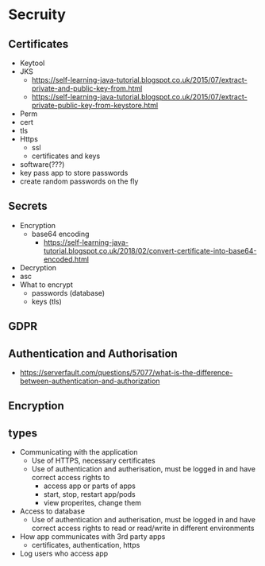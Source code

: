 # Secruity

## Certificates

- Keytool
- JKS
  - https://self-learning-java-tutorial.blogspot.co.uk/2015/07/extract-private-and-public-key-from.html
  - https://self-learning-java-tutorial.blogspot.co.uk/2015/07/extract-private-public-key-from-keystore.html
- Perm
- cert
- tls
- Https
  - ssl
  - certificates and keys
- software(???)
- key pass app to store passwords
- create random passwords on the fly

## Secrets

- Encryption
  - base64 encoding
    - https://self-learning-java-tutorial.blogspot.co.uk/2018/02/convert-certificate-into-base64-encoded.html
- Decryption
- asc
- What to encrypt
  - passwords (database)
  - keys (tls)

## GDPR

## Authentication and Authorisation

- https://serverfault.com/questions/57077/what-is-the-difference-between-authentication-and-authorization

## Encryption

## types

- Communicating with the application
  - Use of HTTPS, necessary certificates
  - Use of authentication and autherisation, must be logged in and have correct access rights to
    - access app or parts of apps
    - start, stop, restart app/pods
    - view properites, change them
- Access to database
  - Use of authentication and autherisation, must be logged in and have correct access rights to read or read/write in different environments
- How app communicates with 3rd party apps
  - certificates, authentication, https
- Log users who access app
